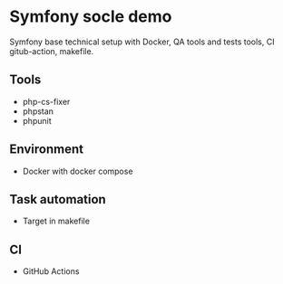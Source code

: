 # Symfony socle demo

Symfony base technical setup with Docker, QA tools and tests tools, CI gitub-action, makefile.

## Tools 
* php-cs-fixer
* phpstan
* phpunit

## Environment
* Docker with docker compose

## Task automation
* Target in makefile

## CI
* GitHub Actions